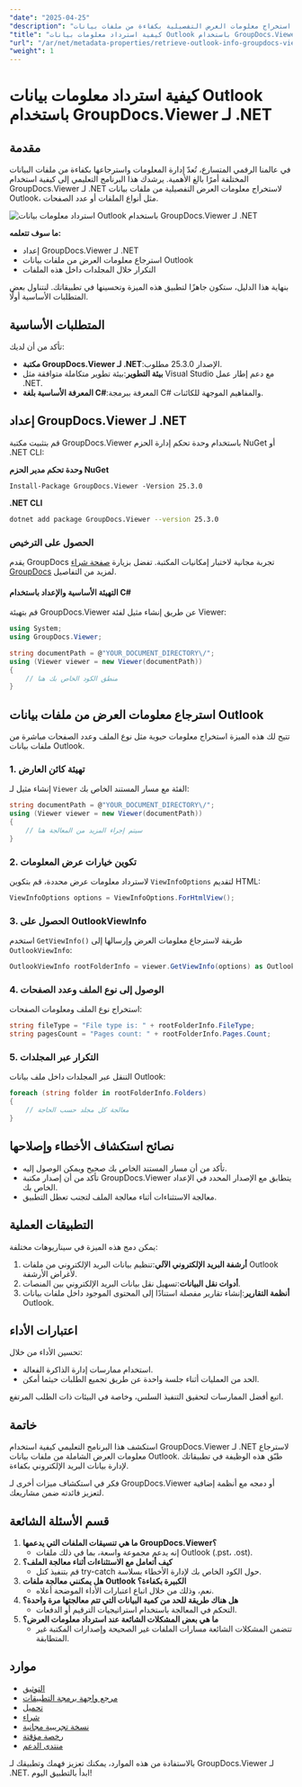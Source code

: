 ```yaml
---
"date": "2025-04-25"
"description": "تعرّف على كيفية استخراج معلومات العرض التفصيلية بكفاءة من ملفات بيانات Outlook باستخدام GroupDocs.Viewer لـ .NET. عزّز إنتاجيتك مع هذا الدليل الشامل."
"title": "كيفية استرداد معلومات بيانات Outlook باستخدام GroupDocs.Viewer لـ .NET"
"url": "/ar/net/metadata-properties/retrieve-outlook-info-groupdocs-viewer-net/"
"weight": 1
---
```


# كيفية استرداد معلومات بيانات Outlook باستخدام GroupDocs.Viewer لـ .NET

## مقدمة

في عالمنا الرقمي المتسارع، تُعدّ إدارة المعلومات واسترجاعها بكفاءة من ملفات البيانات المختلفة أمرًا بالغ الأهمية. يرشدك هذا البرنامج التعليمي إلى كيفية استخدام GroupDocs.Viewer لـ .NET لاستخراج معلومات العرض التفصيلية من ملفات بيانات Outlook، مثل أنواع الملفات أو عدد الصفحات.

![استرداد معلومات بيانات Outlook باستخدام GroupDocs.Viewer لـ .NET](/viewer/metadata-properties/retrieve-outlook-data-information.png)

**ما سوف تتعلمه:**
- إعداد GroupDocs.Viewer لـ .NET
- استرجاع معلومات العرض من ملفات بيانات Outlook
- التكرار خلال المجلدات داخل هذه الملفات

بنهاية هذا الدليل، ستكون جاهزًا لتطبيق هذه الميزة وتحسينها في تطبيقاتك. لنتناول بعض المتطلبات الأساسية أولًا.

## المتطلبات الأساسية

تأكد من أن لديك:
- **مكتبة GroupDocs.Viewer لـ .NET**:الإصدار 25.3.0 مطلوب.
- **بيئة التطوير**:بيئة تطوير متكاملة متوافقة مثل Visual Studio مع دعم إطار عمل .NET.
- **المعرفة الأساسية بلغة C#**:المعرفة ببرمجة C# والمفاهيم الموجهة للكائنات.

## إعداد GroupDocs.Viewer لـ .NET

قم بتثبيت مكتبة GroupDocs.Viewer باستخدام وحدة تحكم إدارة الحزم NuGet أو .NET CLI:

**وحدة تحكم مدير الحزم NuGet**
```shell
Install-Package GroupDocs.Viewer -Version 25.3.0
```

**.NET CLI**
```bash
dotnet add package GroupDocs.Viewer --version 25.3.0
```

### الحصول على الترخيص

يقدم GroupDocs تجربة مجانية لاختبار إمكانيات المكتبة. تفضل بزيارة [صفحة شراء GroupDocs](https://purchase.groupdocs.com/buy) لمزيد من التفاصيل.

#### التهيئة الأساسية والإعداد باستخدام C#

قم بتهيئة GroupDocs.Viewer عن طريق إنشاء مثيل لفئة Viewer:

```csharp
using System;
using GroupDocs.Viewer;

string documentPath = @"YOUR_DOCUMENT_DIRECTORY\/";
using (Viewer viewer = new Viewer(documentPath))
{
    // منطق الكود الخاص بك هنا
}
```

## استرجاع معلومات العرض من ملفات بيانات Outlook

تتيح لك هذه الميزة استخراج معلومات حيوية مثل نوع الملف وعدد الصفحات مباشرة من ملفات بيانات Outlook.

### 1. تهيئة كائن العارض

إنشاء مثيل لـ `Viewer` الفئة مع مسار المستند الخاص بك:

```csharp
string documentPath = @"YOUR_DOCUMENT_DIRECTORY\/";
using (Viewer viewer = new Viewer(documentPath))
{
    // سيتم إجراء المزيد من المعالجة هنا
}
```

### 2. تكوين خيارات عرض المعلومات

لاسترداد معلومات عرض محددة، قم بتكوين `ViewInfoOptions` لتقديم HTML:

```csharp
ViewInfoOptions options = ViewInfoOptions.ForHtmlView();
```

### 3. الحصول على OutlookViewInfo

استخدم `GetViewInfo()` طريقة لاسترجاع معلومات العرض وإرسالها إلى `OutlookViewInfo`:

```csharp
OutlookViewInfo rootFolderInfo = viewer.GetViewInfo(options) as OutlookViewInfo;
```

### 4. الوصول إلى نوع الملف وعدد الصفحات

استخراج نوع الملف ومعلومات الصفحات:

```csharp
string fileType = "File type is: " + rootFolderInfo.FileType;
string pagesCount = "Pages count: " + rootFolderInfo.Pages.Count;
```

### 5. التكرار عبر المجلدات

التنقل عبر المجلدات داخل ملف بيانات Outlook:

```csharp
foreach (string folder in rootFolderInfo.Folders)
{
    // معالجة كل مجلد حسب الحاجة
}
```

## نصائح استكشاف الأخطاء وإصلاحها

- تأكد من أن مسار المستند الخاص بك صحيح ويمكن الوصول إليه.
- تأكد من أن إصدار مكتبة GroupDocs.Viewer يتطابق مع الإصدار المحدد في الإعداد الخاص بك.
- معالجة الاستثناءات أثناء معالجة الملف لتجنب تعطل التطبيق.

## التطبيقات العملية

يمكن دمج هذه الميزة في سيناريوهات مختلفة:
1. **أرشفة البريد الإلكتروني الآلي**:تنظيم بيانات البريد الإلكتروني من ملفات Outlook لأغراض الأرشفة.
2. **أدوات نقل البيانات**:تسهيل نقل بيانات البريد الإلكتروني بين المنصات.
3. **أنظمة التقارير**:إنشاء تقارير مفصلة استنادًا إلى المحتوى الموجود داخل ملفات بيانات Outlook.

## اعتبارات الأداء

تحسين الأداء من خلال:
- استخدام ممارسات إدارة الذاكرة الفعالة.
- الحد من العمليات أثناء جلسة واحدة عن طريق تجميع الطلبات حيثما أمكن.

اتبع أفضل الممارسات لتحقيق التنفيذ السلس، وخاصة في البيئات ذات الطلب المرتفع.

## خاتمة

استكشف هذا البرنامج التعليمي كيفية استخدام GroupDocs.Viewer لـ .NET لاسترجاع معلومات العرض الشاملة من ملفات بيانات Outlook. طبّق هذه الوظيفة في تطبيقاتك لإدارة بيانات البريد الإلكتروني بكفاءة.

فكر في استكشاف ميزات أخرى لـ GroupDocs.Viewer أو دمجه مع أنظمة إضافية لتعزيز فائدته ضمن مشاريعك.

## قسم الأسئلة الشائعة

1. **ما هي تنسيقات الملفات التي يدعمها GroupDocs.Viewer؟**
   - إنه يدعم مجموعة واسعة، بما في ذلك ملفات Outlook (.pst، .ost).
2. **كيف أتعامل مع الاستثناءات أثناء معالجة الملف؟**
   - قم بتنفيذ كتل try-catch حول الكود الخاص بك لإدارة الأخطاء بسلاسة.
3. **هل يمكنني معالجة ملفات Outlook الكبيرة بكفاءة؟**
   - نعم، وذلك من خلال اتباع اعتبارات الأداء الموضحة أعلاه.
4. **هل هناك طريقة للحد من كمية البيانات التي تتم معالجتها مرة واحدة؟**
   - التحكم في المعالجة باستخدام استراتيجيات الترقيم أو الدفعات.
5. **ما هي بعض المشكلات الشائعة عند استرداد معلومات العرض؟**
   - تتضمن المشكلات الشائعة مسارات الملفات غير الصحيحة وإصدارات المكتبة غير المتطابقة.

## موارد
- [التوثيق](https://docs.groupdocs.com/viewer/net/)
- [مرجع واجهة برمجة التطبيقات](https://reference.groupdocs.com/viewer/net/)
- [تحميل](https://releases.groupdocs.com/viewer/net/)
- [شراء](https://purchase.groupdocs.com/buy)
- [نسخة تجريبية مجانية](https://releases.groupdocs.com/viewer/net/)
- [رخصة مؤقتة](https://purchase.groupdocs.com/temporary-license/)
- [منتدى الدعم](https://forum.groupdocs.com/c/viewer/9)

بالاستفادة من هذه الموارد، يمكنك تعزيز فهمك وتطبيقك لـ GroupDocs.Viewer لـ .NET. ابدأ بالتطبيق اليوم!